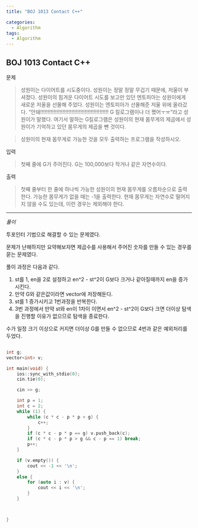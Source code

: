 ```yaml
---
title: "BOJ 1013 Contact C++"

categories:
  - Algorithm
tags:
  - Algorithm
---
```


## BOJ 1013 Contact C++

문제

> 성원이는 다이어트를 시도중이다. 성원이는 정말 정말 무겁기 때문에, 저울이 부셔졌다. 성원이의 힘겨운 다이어트 시도를 보고만 있던 엔토피아는 성원이에게 새로운 저울을 선물해 주었다. 성원이는 엔토피아가 선물해준 저울 위에 올라갔다. “안돼!!!!!!!!!!!!!!!!!!!!!!!!!!!!!!!!!!!!!!!!!!!!!! G 킬로그램이나 더 쪘어ㅜㅠ”라고 성원이가 말했다. 여기서 말하는 G킬로그램은 성원이의 현재 몸무게의 제곱에서 성원이가 기억하고 있던 몸무게의 제곱을 뺀 것이다.

> 성원이의 현재 몸무게로 가능한 것을 모두 출력하는 프로그램을 작성하시오.

입력

> 첫째 줄에 G가 주어진다. G는 100,000보다 작거나 같은 자연수이다.

출력

> 첫째 줄부터 한 줄에 하나씩 가능한 성원이의 현재 몸무게를 오름차순으로 출력한다. 가능한 몸무게가 없을 때는 -1을 출력한다. 현재 몸무게는 자연수로 떨어지지 않을 수도 있는데, 이런 경우는 제외해야 한다.

---

_풀이_

투포인터 기법으로 해결할 수 있는 문제였다.

문제가 난해하지만 요약해보자면 제곱수를 사용해서 주어진 숫자를 만들 수 있는 경우를 묻는 문제였다.

풀이 과정은 다음과 같다.

1. st를 1, en을 2로 설정하고 en^2 - st^2이 G보다 크거나 같아질때까지 en을 증가시킨다.
2. 만약 G와 같은값이라면 vector에 저장해둔다.
3. st를 1 증가시키고 1번과정을 반복한다.
4. 3번 과정에서 만약 st와 en이 1차이 이면서 en^2 - st^2이 G보다 크면 더이상 탐색을 진행할 이유가 없으므로 탐색을 종료한다.

수가 일정 크기 이상으로 커지면 더이상 G를 만들 수 없으므로 4번과 같은 예외처리를 두었다.

```c++

int g;
vector<int> v;

int main(void) {
    ios::sync_with_stdio(0);
    cin.tie(0);

    cin >> g;

    int p = 1;
    int c = 2;
    while (1) {
        while (c * c - p * p < g) {
            c++;
        }
        if (c * c - p * p == g) v.push_back(c);
        if (c * c - p * p > g && c - p == 1) break;
        p++;
    }

    if (v.empty()) {
        cout << -1 << '\n';
    }
    else {
        for (auto i : v) {
            cout << i << '\n';
        }
    }



}

```
